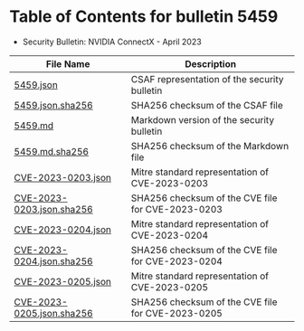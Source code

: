 # Table of Contents for bulletin 5459

 - Security Bulletin: NVIDIA ConnectX - April 2023

| File Name | Description |
|-----------|-------------|
| [5459.json](5459.json) | CSAF representation of the security bulletin |
| [5459.json.sha256](5459.json.sha256) | SHA256 checksum of the CSAF file |
| [5459.md](5459.md) | Markdown version of the security bulletin |
| [5459.md.sha256](5459.md.sha256) | SHA256 checksum of the Markdown file |
| [CVE-2023-0203.json](CVE-2023-0203.json) | Mitre standard representation of CVE-2023-0203 |
| [CVE-2023-0203.json.sha256](CVE-2023-0203.json.sha256) | SHA256 checksum of the CVE file for CVE-2023-0203 |
| [CVE-2023-0204.json](CVE-2023-0204.json) | Mitre standard representation of CVE-2023-0204 |
| [CVE-2023-0204.json.sha256](CVE-2023-0204.json.sha256) | SHA256 checksum of the CVE file for CVE-2023-0204 |
| [CVE-2023-0205.json](CVE-2023-0205.json) | Mitre standard representation of CVE-2023-0205 |
| [CVE-2023-0205.json.sha256](CVE-2023-0205.json.sha256) | SHA256 checksum of the CVE file for CVE-2023-0205 |
